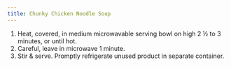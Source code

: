 ```yaml
---
title: Chunky Chicken Noodle Soup
---
```


1. Heat, covered, in medium microwavable serving bowl on high 2 &frac12; to 3 minutes, or until hot.
2. Careful, leave in microwave 1 minute.
3. Stir & serve. Promptly refrigerate unused product in separate container.